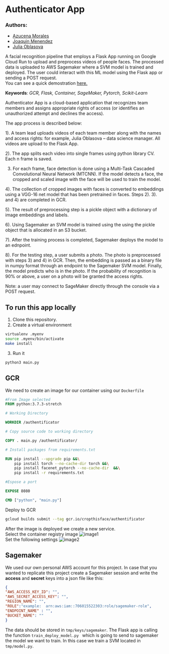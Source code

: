 # Authenticator App
### Authors:
- [Azucena Morales](https://github.com/AzucenaMV)
- [Joaquin Menendez](https://github.com/joaquinmenendez)
- [Julia Oblasova](https://github.com/IuliiaO)

A facial recognition pipeline that employs a Flask App running on Google Cloud Run to upload and preprocess videos of people faces. The processed data is uploaded to AWS Sagemaker where a SVM model is trained and deployed. The user could interact with this ML model using the Flask app or sending a POST request.<br>
You can see a quick demostration [here.](https://youtu.be/0v3HIwOZ064)

**Keywords**: *GCR, Flask, Container, SageMaker, Pytorch, Scikit-Learn*


Authenticator App is a cloud-based application that recognizes team members and assigns appropriate rights of access (or identifies an unauthorized attempt and declines the access).

The app process is described below:

1). A team lead uploads videos of each team member along with the names and access rights: for example, Julia Oblasova – data science manager. All videos are upload to the Flask App.

2). The app splits each video into single frames using python library CV. Each n frame is saved.

3) For each frame, face detection is done using a Multi-Task Cascaded Convolutional Neural Network (MTCNN). If the model detects a face, the cropped and scaled image with the face will be used to train the model. 

4). The collection of cropped images with faces is converted to embeddings using a VGG-16 net model that has been pretrained in faces. Steps 2). 3). and 4) are completed in GCR.

5). The result of preprocessing step is a pickle object with a dictionary of image embeddings and labels. 

6). Using Sagemaker an SVM model is trained using the using the pickle object that is allocated in an S3 bucket.

7). After the training process is completed, Sagemaker deploys the model to an ednpoint.

8). For the testing step, a user submits a photo. The photo is preprocessed with steps 3) and 4) in GCR. Then, the embedding is passed as a binary file in numpy format through an endpoint to the Sagemaker SVM model. Finally, the model predicts who is in the photo. If the probability of recognition is 90% or above, a user on a photo will be granted the access rights.

Note: a user may connect to SageMaker directly through the console via a POST request.

## To run this app locally

1)  Clone this repository.<br>
2)  Create a virtual environment<br>
```bash
virtualenv .myenv
source .myenv/bin/activate
make install
```
3) Run it
```python
python3 main.py
```


## GCR

We need to create an image for our container using our `Dockerfile`
```Dockerfile
#From Image selected
FROM python:3.7.3-stretch

# Working Directory

WORKDIR /authentificator

# Copy source code to working directory

COPY . main.py /authentificator/

# Install packages from requirements.txt

RUN pip install --upgrade pip &&\
    pip install torch --no-cache-dir torch &&\
	pip install facenet_pytorch --no-cache-dir  &&\
    pip install -r requirements.txt

#Espose a port

EXPOSE 8080

CMD ["python", "main.py"]
```
Deploy to GCR   
```bash
gcloud builds submit --tag gcr.io/cropthisface/authentificator
```
After the image is deployed we create a new service. <br>
Select the container registry image
![image1](https://user-images.githubusercontent.com/43391630/80896397-7781f500-8cbb-11ea-954a-c1eb47e961c4.png) <br>
Set the following settings
![image2](https://user-images.githubusercontent.com/43391630/80851250-88b10000-8bee-11ea-9b1a-9506ec25add7.png)


## Sagemaker

We used our own personal AWS account for this project. 
In case that you wanted to replicate this project create a Sagemaker session and write the **access** and **secret** keys into a json file like this:

```json
{
"AWS_ACCESS_KEY_ID": "",
"AWS_SECRET_ACCESS_KEY": "",
"REGION_NAME": "",
"ROLE":"example:  arn:aws:iam::706015522303:role/sagemaker-role",
"ENDPOINT_NAME" : "",
"BUCKET_NAME": ""
}
```
The data should be stored in `tmp/keys/sagemaker`.
The Flask app is calling the function `train_deploy_model.py ` which is going to send to sagemaker the model we want to train. In this case we train a SVM located in `tmp/model.py`. 

